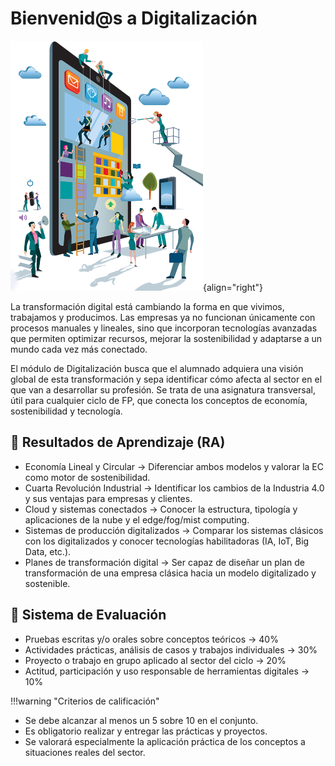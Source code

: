 # Bienvenid@s a Digitalización

![Digitalización](assets/intro.png){align="right"}

La transformación digital está cambiando la forma en que vivimos, trabajamos y producimos. Las empresas ya no funcionan únicamente con procesos manuales y lineales, sino que incorporan tecnologías avanzadas que permiten optimizar recursos, mejorar la sostenibilidad y adaptarse a un mundo cada vez más conectado.

El módulo de Digitalización busca que el alumnado adquiera una visión global de esta transformación y sepa identificar cómo afecta al sector en el que van a desarrollar su profesión. Se trata de una asignatura transversal, útil para cualquier ciclo de FP, que conecta los conceptos de economía, sostenibilidad y tecnología.

## 🎯 Resultados de Aprendizaje (RA)

- Economía Lineal y Circular → Diferenciar ambos modelos y valorar la EC como motor de sostenibilidad.
- Cuarta Revolución Industrial → Identificar los cambios de la Industria 4.0 y sus ventajas para empresas y clientes.
- Cloud y sistemas conectados → Conocer la estructura, tipología y aplicaciones de la nube y el edge/fog/mist computing.
- Sistemas de producción digitalizados → Comparar los sistemas clásicos con los digitalizados y conocer tecnologías habilitadoras (IA, IoT, Big Data, etc.).
- Planes de transformación digital → Ser capaz de diseñar un plan de transformación de una empresa clásica hacia un modelo digitalizado y sostenible.

## 📝 Sistema de Evaluación

- Pruebas escritas y/o orales sobre conceptos teóricos → 40%
- Actividades prácticas, análisis de casos y trabajos individuales → 30%
- Proyecto o trabajo en grupo aplicado al sector del ciclo → 20%
- Actitud, participación y uso responsable de herramientas digitales → 10%

!!!warning "Criterios de calificación"
  - Se debe alcanzar al menos un 5 sobre 10 en el conjunto.
  - Es obligatorio realizar y entregar las prácticas y proyectos.
  - Se valorará especialmente la aplicación práctica de los conceptos a situaciones reales del sector.